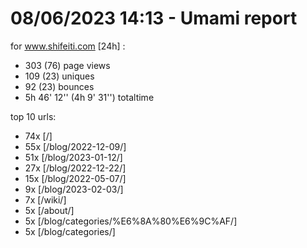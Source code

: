 # 08/06/2023 14:13 - Umami report
for www.shifeiti.com [24h] :

 - 303 (76) page views
 - 109 (23) uniques
 - 92 (23) bounces
 - 5h 46' 12'' (4h 9' 31'') totaltime


top 10 urls:
 - 74x [/]
 - 55x [/blog/2022-12-09/]
 - 51x [/blog/2023-01-12/]
 - 27x [/blog/2022-12-22/]
 - 15x [/blog/2022-05-07/]
 - 9x [/blog/2023-02-03/]
 - 7x [/wiki/]
 - 5x [/about/]
 - 5x [/blog/categories/%E6%8A%80%E6%9C%AF/]
 - 5x [/blog/categories/]



